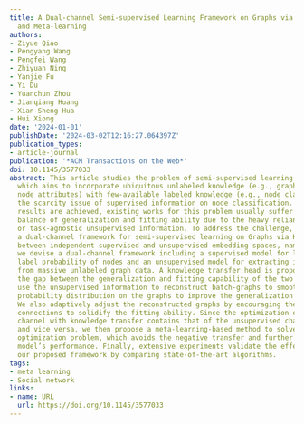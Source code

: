```yaml
---
title: A Dual-channel Semi-supervised Learning Framework on Graphs via Knowledge Transfer
  and Meta-learning
authors:
- Ziyue Qiao
- Pengyang Wang
- Pengfei Wang
- Zhiyuan Ning
- Yanjie Fu
- Yi Du
- Yuanchun Zhou
- Jianqiang Huang
- Xian-Sheng Hua
- Hui Xiong
date: '2024-01-01'
publishDate: '2024-03-02T12:16:27.064397Z'
publication_types:
- article-journal
publication: '*ACM Transactions on the Web*'
doi: 10.1145/3577033
abstract: This article studies the problem of semi-supervised learning on graphs,
  which aims to incorporate ubiquitous unlabeled knowledge (e.g., graph topology,
  node attributes) with few-available labeled knowledge (e.g., node class) to alleviate
  the scarcity issue of supervised information on node classification. While promising
  results are achieved, existing works for this problem usually suffer from the poor
  balance of generalization and fitting ability due to the heavy reliance on labels
  or task-agnostic unsupervised information. To address the challenge, we propose
  a dual-channel framework for semi-supervised learning on Graphs via Knowledge Transfer
  between independent supervised and unsupervised embedding spaces, namely, GKT. Specifically,
  we devise a dual-channel framework including a supervised model for learning the
  label probability of nodes and an unsupervised model for extracting information
  from massive unlabeled graph data. A knowledge transfer head is proposed to bridge
  the gap between the generalization and fitting capability of the two models. We
  use the unsupervised information to reconstruct batch-graphs to smooth the label
  probability distribution on the graphs to improve the generalization of prediction.
  We also adaptively adjust the reconstructed graphs by encouraging the label-related
  connections to solidify the fitting ability. Since the optimization of the supervised
  channel with knowledge transfer contains that of the unsupervised channel as a constraint
  and vice versa, we then propose a meta-learning-based method to solve the bi-level
  optimization problem, which avoids the negative transfer and further improves the
  model’s performance. Finally, extensive experiments validate the effectiveness of
  our proposed framework by comparing state-of-the-art algorithms.
tags:
- meta learning
- Social network
links:
- name: URL
  url: https://doi.org/10.1145/3577033
---
```

